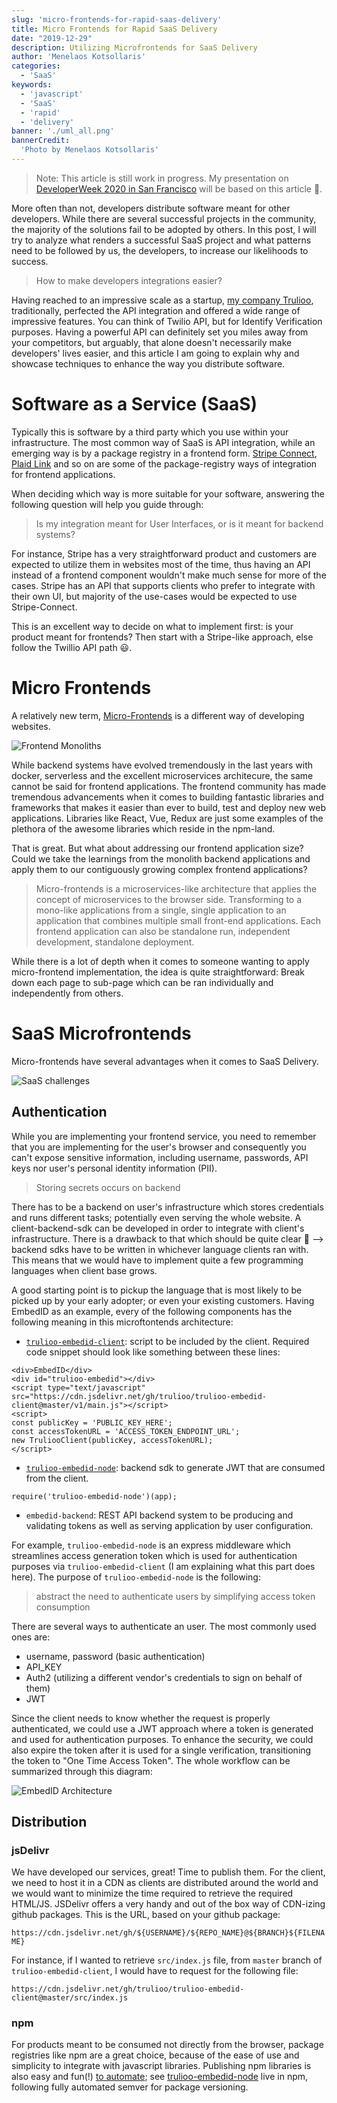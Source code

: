 ```yaml
---
slug: 'micro-frontends-for-rapid-saas-delivery'
title: Micro Frontends for Rapid SaaS Delivery
date: "2019-12-29"
description: Utilizing Microfrontends for SaaS Delivery
author: 'Menelaos Kotsollaris'
categories:
  - 'SaaS'
keywords:
  - 'javascript'
  - 'SaaS'
  - 'rapid'
  - 'delivery'
banner: './uml_all.png'
bannerCredit:
  'Photo by Menelaos Kotsollaris'
---
```

> Note: This article is still work in progress.
> My presentation on [DeveloperWeek 2020 in San Francisco](https://developerweek2020.sched.com/event/YYR5) will be based on this article 👾.

More often than not, developers distribute software meant for other developers. While there are several successful projects in the community, the majority of the solutions fail to be adopted by others. In this post, I will try to analyze what renders a successful SaaS project and what patterns need to be followed by us, the developers, to increase our likelihoods to success. 

> How to make developers integrations easier?

Having reached to an impressive scale as a startup, [my company Trulioo](https://www.trulioo.com/), traditionally, perfected the API integration and offered a wide range of impressive features. You can think of Twilio API, but for Identify Verification purposes. Having a powerful API can definitely set you miles away from your competitors, but arguably, that alone doesn't necessarily make developers' lives easier, and this article I am going to explain why and showcase techniques to enhance the way you distribute software.

# Software as a Service (SaaS)

Typically this is software by a third party which you use within your infrastructure. The most common way of SaaS is API integration, while an emerging way is by a package registry in a frontend form. [Stripe Connect](https://stripe.com/en-ca/connect), [Plaid Link](https://plaid.com/docs/quickstart/) and so on are some of the package-registry ways of integration for frontend applications.

When deciding which way is more suitable for your software, answering the following question will help you guide through:

> Is my integration meant for User Interfaces, or is it meant for backend systems?

For instance, Stripe has a very straightforward product and customers are expected to utilize them in websites most of the time, thus having an API instead of a frontend component wouldn't make much sense for more of the cases. Stripe has an API that supports clients who prefer to integrate with their own UI, but majority of the use-cases would be expected to use Stripe-Connect.

This is an excellent way to decide on what to implement first: is your product meant for frontends? Then start with a Stripe-like approach, else follow the Twillio API path 😃.

# Micro Frontends

A relatively new term, [Micro-Frontends](https://micro-frontends.org/) is a different way of developing websites.

![Frontend Monoliths](./monolithic-frontends.png)

While backend systems have evolved tremendously in the last years with docker, serverless and the excellent microservices architecure, the same cannot be said for frontend applications. The frontend community has made tremendous advancements when it comes to building fantastic libraries and frameworks that makes it easier than ever to build, test and deploy new web applications. Libraries like React, Vue, Redux are just some examples of the plethora of the awesome libraries which reside in the npm-land.

That is great. But what about addressing our frontend application size? Could we take the learnings from the monolith backend applications and apply them to our contiguously growing complex frontend applications?

> Micro-frontends is a microservices-like architecture that applies the concept of microservices to the browser side. Transforming to a mono-like applications from a single, single application to an application that combines multiple small front-end applications. Each frontend application can also be standalone run, independent development, standalone deployment.

While there is a lot of depth when it comes to someone wanting to apply micro-frontend implementation, the idea is quite straightforward: Break down each page to sub-page which can be ran individually and independently from others.

# SaaS Microfrontends

Micro-frontends have several advantages when it comes to SaaS Delivery.

![SaaS challenges](./saas_challenges.png)

## Authentication
While you are implementing your frontend service, you need to remember that you are implementing for the user's browser and consequently you can't expose sensitive information, including username, passwords, API keys nor user's personal identity information (PII).

> Storing secrets occurs on backend

There has to be a backend on user's infrastructure which stores credentials and runs different tasks; potentially even serving the whole website. A client-backend-sdk can be developed in order to integrate with client's infrastructure. There is a drawback to that which should be quite clear 🤔 --> backend sdks have to be written in whichever language clients ran with. This means that we would have to implement quite a few programming languages when client base grows.

A good starting point is to pickup the language that is most likely to be picked up by your early adopter; or even your existing customers. Having EmbedID as an example, every of the following components has the following meaning in this microftontends architecture:

- [`trulioo-embedid-client`](https://github.com/Trulioo/trulioo-embedid-client): script to be included by the client. Required code snippet should look like something between these lines:
```
<div>EmbedID</div>
<div id="trulioo-embedid"></div>
<script type="text/javascript" src="https://cdn.jsdelivr.net/gh/trulioo/trulioo-embedid-client@master/v1/main.js"></script>
<script>
const publicKey = 'PUBLIC_KEY_HERE';
const accessTokenURL = 'ACCESS_TOKEN_ENDPOINT_URL';
new TruliooClient(publicKey, accessTokenURL);
</script>
```
- [`trulioo-embedid-node`](https://github.com/Trulioo/trulioo-embedid-node): backend sdk to generate JWT that are consumed from the client.
```
require('trulioo-embedid-node')(app);
```
- `embedid-backend`: REST API backend system to be producing and validating tokens as well as serving application by user configuration.

For example, `trulioo-embedid-node` is an express middleware which streamlines access generation token which is used for authentication purposes via `trulioo-embedid-client` (I am explaining what this part does here). The purpose of `trulioo-embedid-node` is the following:

> abstract the need to authenticate users by simplifying access token consumption

There are several ways to authenticate an user. The most commonly used ones are:

- username, password (basic authentication)
- API_KEY
- Auth2 (utilizing a different vendor's credentials to sign on behalf of them)
- JWT

Since the client needs to know whether the request is properly authenticated, we could use a JWT approach where a token is generated and used for authentication purposes. To enhance the security, we could also expire the token after it is used for a single verification, transitioning the token to "One Time Access Token". The whole workflow can be summarized through this diagram:

![EmbedID Architecture](./embedid-architecture.png)

## Distribution

### jsDelivr

We have developed our services, great! Time to publish them. For the client, we need to host it in a CDN as clients are distributed around the world and we would want to minimize the time required to retrieve the required HTML/JS. JSDelivr offers a very handy and out of the box way of CDN-izing github packages. This is the URL, based on your github package:

`https://cdn.jsdelivr.net/gh/${USERNAME}/${REPO_NAME}@${BRANCH}${FILENAME}`

For instance, if I wanted to retrieve `src/index.js` file, from `master` branch of `trulioo-embedid-client`, I would have to request for the following file:

`https://cdn.jsdelivr.net/gh/trulioo/trulioo-embedid-client@master/src/index.js`

### npm

For products meant to be consumed not directly from the browser, package registries like npm are a great choice, because of the ease of use and simplicity to integrate with javascript libraries. Publishing npm libraries is also easy and fun(!) [to automate](https://menelaos.dev/devweek-atx/); see [trulioo-embedid-node](https://www.npmjs.com/package/trulioo-embedid-node) live in npm, following fully automated semver for package versioning.